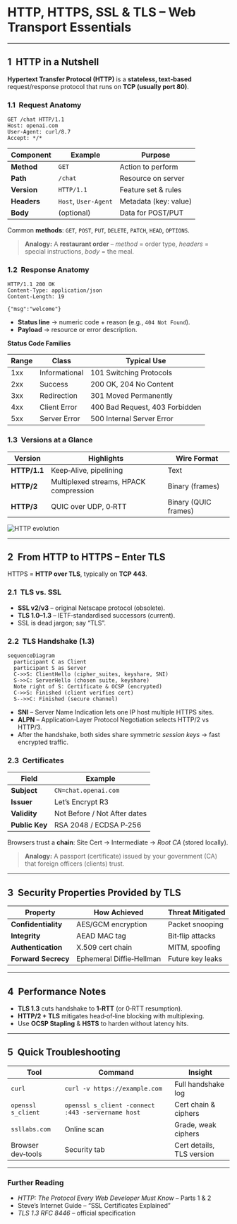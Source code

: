 # HTTP, HTTPS, SSL & TLS – Web Transport Essentials

---

## 1  HTTP in a Nutshell

**Hypertext Transfer Protocol (HTTP)** is a **stateless, text‑based** request/response protocol that runs on **TCP (usually port 80)**.

### 1.1  Request Anatomy

```text
GET /chat HTTP/1.1
Host: openai.com
User‑Agent: curl/8.7
Accept: */*
```

| Component | Example | Purpose |
|-----------|---------|---------|
| **Method** | `GET` | Action to perform |
| **Path** | `/chat` | Resource on server |
| **Version** | `HTTP/1.1` | Feature set & rules |
| **Headers** | `Host`, `User‑Agent` | Metadata (key: value) |
| **Body** | (optional) | Data for POST/PUT |

Common **methods**: `GET`, `POST`, `PUT`, `DELETE`, `PATCH`, `HEAD`, `OPTIONS`.

> **Analogy:** A **restaurant order** – *method* = order type, *headers* = special instructions, *body* = the meal.

### 1.2  Response Anatomy

```text
HTTP/1.1 200 OK
Content‑Type: application/json
Content‑Length: 19

{"msg":"welcome"}
```

* **Status line** → numeric code + reason (e.g., `404 Not Found`).  
* **Payload** → resource or error description.

**Status Code Families**

| Range | Class | Typical Use |
|-------|-------|-------------|
| 1xx | Informational | 101 Switching Protocols |
| 2xx | Success | 200 OK, 204 No Content |
| 3xx | Redirection | 301 Moved Permanently |
| 4xx | Client Error | 400 Bad Request, 403 Forbidden |
| 5xx | Server Error | 500 Internal Server Error |

### 1.3  Versions at a Glance

| Version | Highlights | Wire Format |
|---------|------------|-------------|
| **HTTP/1.1** | Keep‑Alive, pipelining | Text |
| **HTTP/2** | Multiplexed streams, HPACK compression | Binary (frames) |
| **HTTP/3** | QUIC over UDP, 0‑RTT | Binary (QUIC frames) |

![HTTP evolution](https://upload.wikimedia.org/wikipedia/commons/6/6b/HTTP_evolution.svg)

---

## 2  From HTTP to HTTPS – Enter TLS

HTTPS = **HTTP over TLS**, typically on **TCP 443**.

### 2.1  TLS vs. SSL

* **SSL v2/v3** – original Netscape protocol (obsolete).  
* **TLS 1.0–1.3** – IETF‑standardised successors (current).  
* SSL is dead jargon; say “TLS”.

### 2.2  TLS Handshake (1.3)

```mermaid
sequenceDiagram
  participant C as Client
  participant S as Server
  C->>S: ClientHello (cipher_suites, keyshare, SNI)
  S->>C: ServerHello (chosen suite, keyshare)
  Note right of S: Certificate & OCSP (encrypted)
  C->>S: Finished (client verifies cert)
  S-->>C: Finished (secure channel)
```

* **SNI** – Server Name Indication lets one IP host multiple HTTPS sites.  
* **ALPN** – Application‑Layer Protocol Negotiation selects HTTP/2 vs HTTP/3.  
* After the handshake, both sides share symmetric *session keys* → fast encrypted traffic.

### 2.3  Certificates

| Field | Example |
|-------|---------|
| **Subject** | `CN=chat.openai.com` |
| **Issuer** | Let’s Encrypt R3 |
| **Validity** | Not Before / Not After dates |
| **Public Key** | RSA 2048 / ECDSA P‑256 |

Browsers trust a **chain**: Site Cert → Intermediate → *Root CA* (stored locally).

> **Analogy:** A passport (certificate) issued by your government (CA) that foreign officers (clients) trust.

---

## 3  Security Properties Provided by TLS

| Property | How Achieved | Threat Mitigated |
|----------|--------------|------------------|
| **Confidentiality** | AES/GCM encryption | Packet snooping |
| **Integrity** | AEAD MAC tag | Bit‑flip attacks |
| **Authentication** | X.509 cert chain | MITM, spoofing |
| **Forward Secrecy** | Ephemeral Diffie‑Hellman | Future key leaks |

---

## 4  Performance Notes

* **TLS 1.3** cuts handshake to **1‑RTT** (or 0‑RTT resumption).  
* **HTTP/2 + TLS** mitigates head‑of‑line blocking with multiplexing.  
* Use **OCSP Stapling** & **HSTS** to harden without latency hits.

---

## 5  Quick Troubleshooting

| Tool | Command | Insight |
|------|---------|---------|
| `curl` | `curl -v https://example.com` | Full handshake log |
| `openssl s_client` | `openssl s_client -connect :443 -servername host` | Cert chain & ciphers |
| `ssllabs.com` | Online scan | Grade, weak ciphers |
| Browser dev‑tools | Security tab | Cert details, TLS version |

---

### Further Reading
* *HTTP: The Protocol Every Web Developer Must Know* – Parts 1 & 2  
* Steve’s Internet Guide – “SSL Certificates Explained”  
* *TLS 1.3 RFC 8446* – official specification
